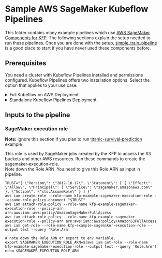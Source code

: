 # Sample AWS SageMaker Kubeflow Pipelines

This folder contains many example pipelines which use [AWS SageMaker Components for KFP](https://github.com/kubeflow/pipelines/tree/master/components/aws/sagemaker). The following sections explain the setup needed to run these pipelines. Once you are done with the setup, [simple_train_pipeline](https://github.com/kubeflow/pipelines/tree/master/samples/contrib/aws-samples/simple_train_pipeline) is a good place to start if you have never used these components before.

## Prerequisites

You need a cluster with Kubeflow Pipelines installed and permissions configured. Kubeflow Pipelines offers two installation options. Select the option that applies to your use case:

<details><summary>Full Kubeflow on AWS Deployment</summary>
<p>

1. To use other Kubeflow components in addition to Kubeflow Pipelines, install the [AWS Distribution of Kubeflow.](https://awslabs.github.io/kubeflow-manifests/docs/deployment/).

2. Configure permissions to access SageMaker services by following the guide on [Kubeflow on AWS documentation](https://awslabs.github.io/kubeflow-manifests/docs/amazon-sagemaker-integration/sagemaker-components-for-kubeflow-pipelines/)
</p>
</details>

<details><summary>Standalone Kubeflow Pipelines Deployment</summary>
<p>

1. Install Kubeflow Pipelines standalone by following the documentation on [SageMaker developer guide](https://docs.aws.amazon.com/sagemaker/latest/dg/setup.html#kubeflow-pipelines-standalone).

2. Configure permissions to access SageMaker services by following the guide on [SageMaker developer guide](https://docs.aws.amazon.com/sagemaker/latest/dg/setup.html#configure-permissions-for-pipeline)
</p>
</details>

## Inputs to the pipeline

### SageMaker execution role

**Note:** Ignore this section if you plan to run [titanic-survival-prediction](https://github.com/kubeflow/pipelines/tree/master/samples/contrib/aws-samples/titanic-survival-prediction) example

This role is used by SageMaker jobs created by the KFP to access the S3 buckets and other AWS resources.
Run these commands to create the sagemaker-execution-role.  
Note down the Role ARN. You need to give this Role ARN as input in pipeline.

```
TRUST="{ \"Version\": \"2012-10-17\", \"Statement\": [ { \"Effect\": \"Allow\", \"Principal\": { \"Service\": \"sagemaker.amazonaws.com\" }, \"Action\": \"sts:AssumeRole\" } ] }"
aws iam create-role --role-name kfp-example-sagemaker-execution-role --assume-role-policy-document "$TRUST"
aws iam attach-role-policy --role-name kfp-example-sagemaker-execution-role --policy-arn arn:aws:iam::aws:policy/AmazonSageMakerFullAccess
aws iam attach-role-policy --role-name kfp-example-sagemaker-execution-role --policy-arn arn:aws:iam::aws:policy/AmazonS3FullAccess
aws iam get-role --role-name kfp-example-sagemaker-execution-role --output text --query 'Role.Arn'

# note down the Role ARN or export to env variable.
export SAGEMAKER_EXECUTION_ROLE_ARN=$(aws iam get-role --role-name kfp-example-sagemaker-execution-role --output text --query 'Role.Arn')
echo $SAGEMAKER_EXECUTION_ROLE_ARN
```
